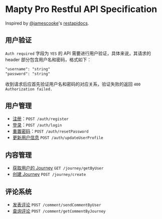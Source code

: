 # Mapty Pro Restful API Specification

Inspired by [@jamescooke](https://github.com/jamescooke)'s [restapidocs](https://github.com/jamescooke/restapidocs).

## 用户验证

`Auth required` 字段为 `YES` 的 API 需要进行用户验证，具体来说，其请求的 header 部分包含用户名和密码，格式如下：

```txt
"username": "string"
"password": "string"
```

收到请求后应首先验证用户名和密码的对应关系，验证失败的返回 `400 Authorization failed.` 

## 用户管理

+ [注册](./user/register.md)：`POST /auth/register`
+ [登录](./user/login.md)：`POST /auth/login`
+ [重置密码](./user/reset-password.md)：`POST /auth/resetPassword`
+ [更新用户信息](./user/update-user-information.md) `POST /auth/updateUserProfile`

## 内容管理

+ [获取用户的 Journey](./content/journey/get-by-user.md) `GET /journey/getByUser`
+ [创建 Journey](./content/journey/create-journey.md) `POST /journey/create`

## 评论系统

+ [发表评论](./content/comment/send-comment.md) `POST /comment/sendCommentByUser`
+ [查询评论](./content/comment/get-comment.md) `POST /comment/getCommentByJourney`

